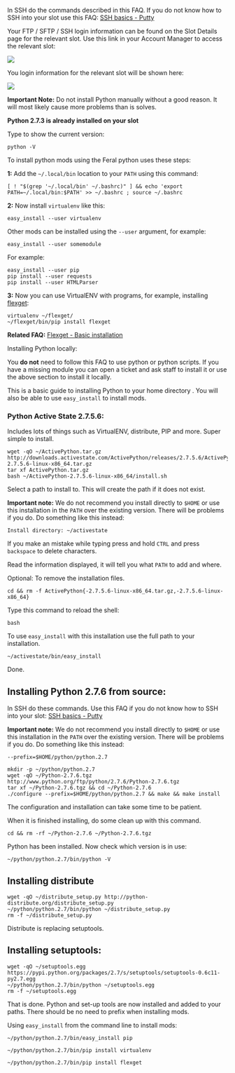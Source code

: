 
In SSH do the commands described in this FAQ. If you do not know how to SSH into your slot use this FAQ: [SSH basics - Putty](https://www.feralhosting.com/faq/view?question=12)

Your FTP / SFTP / SSH login information can be found on the Slot Details page for the relevant slot. Use this link in your Account Manager to access the relevant slot:

![](https://raw.github.com/feralhosting/feralfilehosting/master/Feral%20Wiki/0%20Generic/slot_detail_link.png)

You login information for the relevant slot will be shown here:

![](https://raw.github.com/feralhosting/feralfilehosting/master/Feral%20Wiki/0%20Generic/slot_detail_ssh.png)

**Important Note:** Do not install Python manually without a good reason. It will most likely cause more problems than is solves.

**Python 2.7.3 is already installed on your slot**

Type to show the current version:

~~~
python -V
~~~

To install python mods using the Feral python uses these steps:

**1:** Add the `~/.local/bin` location to your `PATH` using this command:

~~~
[ ! "$(grep '~/.local/bin' ~/.bashrc)" ] && echo 'export PATH=~/.local/bin:$PATH' >> ~/.bashrc ; source ~/.bashrc
~~~

**2:** Now install `virtualenv` like this:

~~~
easy_install --user virtualenv
~~~

Other mods can be installed using the `--user` argument, for example:

~~~
easy_install --user somemodule
~~~

For example:

~~~
easy_install --user pip
pip install --user requests
pip install --user HTMLParser
~~~

**3:** Now you can use VirtualENV with programs, for example, installing [flexget](http://flexget.com):

~~~
virtualenv ~/flexget/
~/flexget/bin/pip install flexget
~~~

**Related FAQ:** [Flexget - Basic installation](https://www.feralhosting.com/faq/view?question=234)

Installing Python locally:

You **do not** need to follow this FAQ to use python or python scripts. If you have a missing module you can open a ticket and ask staff to install it or use the above section to install it locally.

This is a basic guide to installing Python to your home directory . You will also be able to use `easy_install` to install mods.

### Python Active State 2.7.5.6:

Includes lots of things such as VirtualENV, distribute, PIP and more. Super simple to install.

~~~
wget -qO ~/ActivePython.tar.gz http://downloads.activestate.com/ActivePython/releases/2.7.5.6/ActivePython-2.7.5.6-linux-x86_64.tar.gz
tar xf ActivePython.tar.gz
bash ~/ActivePython-2.7.5.6-linux-x86_64/install.sh
~~~

Select a path to install to. This will create the path if it does not exist.

**Important note:** We do not recommend you install directly to `$HOME` or use this installation in the `PATH` over the existing version.  There will be problems if you do. Do something like this instead:

~~~
Install directory: ~/activestate
~~~

If you make an mistake while typing press and hold `CTRL` and press `backspace` to delete characters.

Read the information displayed, it will tell you what `PATH` to add and where.

Optional: To remove the installation files.

~~~
cd && rm -f ActivePython{-2.7.5.6-linux-x86_64.tar.gz,-2.7.5.6-linux-x86_64}
~~~

Type this command to reload the shell:

~~~
bash
~~~

To use `easy_install` with this installation use the full path to your installation.

~~~
~/activestate/bin/easy_install
~~~

Done.

Installing Python 2.7.6 from source:
--

In SSH do these commands. Use this FAQ if you do not know how to SSH into your slot: [SSH basics - Putty](https://www.feralhosting.com/faq/view?question=12)

**Important note:** We do not recommend you install directly to `$HOME` or use this installation in the `PATH` over the existing version.  There will be problems if you do. Do something like this instead:

~~~
--prefix=$HOME/python/python.2.7
~~~

~~~
mkdir -p ~/python/python.2.7
wget -qO ~/Python-2.7.6.tgz http://www.python.org/ftp/python/2.7.6/Python-2.7.6.tgz
tar xf ~/Python-2.7.6.tgz && cd ~/Python-2.7.6
./configure --prefix=$HOME/python/python.2.7 && make && make install
~~~

The configuration and installation can take some time to be patient.

When it is finished installing, do some clean up with this command.

~~~
cd && rm -rf ~/Python-2.7.6 ~/Python-2.7.6.tgz
~~~

Python has been installed. Now check which version is in use:

~~~
~/python/python.2.7/bin/python -V
~~~

Installing distribute
---

~~~
wget -qO ~/distribute_setup.py http://python-distribute.org/distribute_setup.py
~/python/python.2.7/bin/python ~/distribute_setup.py
rm -f ~/distribute_setup.py
~~~

Distribute is replacing setuptools.

Installing setuptools:
---

~~~
wget -qO ~/setuptools.egg https://pypi.python.org/packages/2.7/s/setuptools/setuptools-0.6c11-py2.7.egg
~/python/python.2.7/bin/python ~/setuptools.egg
rm -f ~/setuptools.egg
~~~

That is done. Python and set-up tools are now installed and added to your paths. There should be no need to prefix when installing mods.

Using `easy_install` from the command line to install mods:

~~~
~/python/python.2.7/bin/easy_install pip
~~~

~~~
~/python/python.2.7/bin/pip install virtualenv
~~~

~~~
~/python/python.2.7/bin/pip install flexget
~~~



